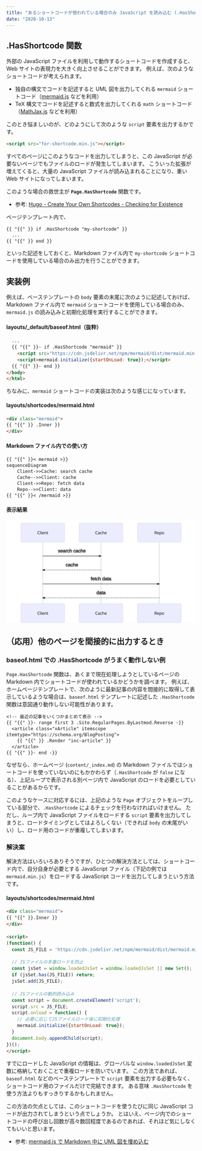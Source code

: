 ```yaml
---
title: "あるショートコードが使われている場合のみ JavaScript を読み込む (.HasShortcode)"
date: "2020-10-13"
---
```


.HasShortcode 関数
----

外部の JavaScript ファイルを利用して動作するショートコードを作成すると、Web サイトの表現力を大きく向上させることができます。
例えば、次のようなショートコードが考えられます。

- 独自の構文でコードを記述すると UML 図を出力してくれる `mermaid` ショートコード（[mermaid.js](https://mermaid-js.github.io/mermaid/) などを利用）
- TeX 構文でコードを記述すると数式を出力してくれる `math` ショートコード（[MathJax.js](https://www.mathjax.org/) などを利用）

このとき悩ましいのが、どのようにして次のような `script` 要素を出力するかです。

```html
<script src="for-shortcode.min.js"></script>
```

すべてのページにこのようなコードを出力してしまうと、この JavaScript が必要ないページでもファイルのロードが発生してしまいます。
こういった拡張が増えてくると、大量の JavaScript ファイルが読み込まれることになり、重い Web サイトになってしまいます。

このような場合の救世主が __`Page.HasShortcode`__ 関数です。

- 参考: [Hugo - Create Your Own Shortcodes - Checking for Existence](https://gohugo.io/templates/shortcode-templates/#checking-for-existence)

ページテンプレート内で、

```
{{ "{{" }} if .HasShortcode "my-shortcode" }}
  ...
{{ "{{" }} end }}
```

といった記述をしておくと、Markdown ファイル内で `my-shortcode` ショートコードを使用している場合のみ出力を行うことができます。


実装例
----

例えば、ベーステンプレートの `body` 要素の末尾に次のように記述しておけば、Markdown ファイル内で `mermaid` ショートコードを使用している場合のみ、`mermaid.js` の読み込みと初期化処理を実行することができます。

#### layouts/_default/baseof.html（抜粋）

```html
  ...
  {{ "{{" }}- if .HasShortcode "mermaid" }}
    <script src="https://cdn.jsdelivr.net/npm/mermaid/dist/mermaid.min.js"></script>
    <script>mermaid.initialize({startOnLoad: true});</script>
  {{ "{{" }}- end }}
</body>
</html>
```

ちなみに、`mermaid` ショートコードの実装は次のような感じになっています。

#### layouts/shortcodes/mermaid.html

```html
<div class="mermaid">
{{ "{{" }} .Inner }}
</div>
```

#### Markdown ファイル内での使い方

```
{{ "{{" }}< mermaid >}}
sequenceDiagram
    Client->>Cache: search cache
    Cache-->>Client: cache
    Client->>Repo: fetch data
    Repo-->>Client: data
{{ "{{" }}< /mermaid >}}
```

#### 表示結果

![has-shortcode-001.svg](./has-shortcode-001.svg)


（応用）他のページを間接的に出力するとき
----

### baseof.html での .HasShortcode がうまく動作しない例

`Page.HasShortcode` 関数は、あくまで現在処理しようとしているページの Markdown 内でショートコードが使われているかどうかを調べます。
例えば、ホームページテンプレートで、次のように最新記事の内容を間接的に取得して表示しているような場合は、`baseof.html` テンプレートに記述した `.HasShortcode` 関数は意図通り動作しない可能性があります。

```
<!-- 最近の記事をいくつかまとめて表示 -->
{{ "{{" }}- range first 3 .Site.RegularPages.ByLastmod.Reverse -}}
  <article class="xArticle" itemscope itemtype="https://schema.org/BlogPosting">
    {{ "{{" }} .Render "inc-article" }}
  </article>
{{ "{{" }}- end -}}
```

なぜなら、ホームページ (`content/_index.md`) の Markdown ファイルではショートコードを使っていないのにもかかわらず（`.HasShortcode` が `false` になる）、上記ループで表示される別ページ内で JavaScript のロードを必要としていることがあるからです。

このようなケースに対応するには、上記のような `Page` オブジェクトをループしている部分で、`.HasShortcode` によるチェックを行わなければいけません。
ただし、ループ内で JavaScript ファイルをロードする `script` 要素を出力してしまうと、ロードタイミングとしてはよろしくない（できれば `body` の末尾がいい）し、ロード用のコードが重複してしまいます。

### 解決案

解決方法はいろいろありそうですが、ひとつの解決方法としては、ショートコード内で、自分自身が必要とする JavaScript ファイル（下記の例では `mermaid.min.js`）をロードする JavaScript コードを出力してしまうという方法です。

#### layouts/shortcodes/mermaid.html

```html
<div class="mermaid">
{{ "{{" }}.Inner }}
</div>

<script>
(function() {
  const JS_FILE = 'https://cdn.jsdelivr.net/npm/mermaid/dist/mermaid.min.js';

  // JSファイルの多重ロードを防止
  const jsSet = window.loadedJsSet = window.loadedJsSet || new Set();
  if (jsSet.has(JS_FILE)) return;
  jsSet.add(JS_FILE);

  // JSファイルの動的読み込み
  const script = document.createElement('script');
  script.src = JS_FILE;
  script.onload = function() {
    // 必要に応じてJSファイルロード後に初期化処理
    mermaid.initialize({startOnLoad: true});
  }
  document.body.appendChild(script);
})();
</script>
```

すでにロードした JavaScript の情報は、グローバルな `window.loadedJsSet` 変数に格納しておくことで重複ロードを防いでいます。
この方法であれば、`baseof.html` などのベーステンプレートで `script` 要素を出力する必要もなく、ショートコード用のファイルだけで完結できます。
ある意味 `.HasShortcode` を使う方法よりもすっきりするかもしれません。

この方法の欠点としては、このショートコードを使うたびに同じ JavaScript コードが出力されてしまうという点でしょうか。
とはいえ、ページ内でのショートコードの呼び出し回数が高々数回程度であるのであれば、それほど気にしなくてもいいと思います。

- 参考: [mermaid.js で Markdown 中に UML 図を埋め込む](../advanced/mermaid.html)

